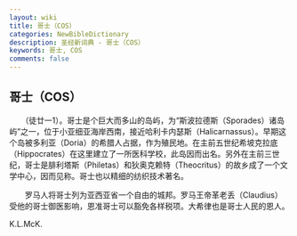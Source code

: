 ```yaml
---
layout: wiki
title: 哥士（COS）
categories: NewBibleDictionary
description: 圣经新词典 - 哥士（COS）
keywords: 哥士, COS
comments: false
---
```


## 哥士（COS）

　　（徒廿一1）。哥士是个巨大而多山的岛屿，为“斯波拉德斯（Sporades）诸岛屿”之一，位于小亚细亚海岸西南，接近哈利卡内瑟斯（Halicarnassus）。早期这个岛被多利亚（Doria）的希腊人占据，作为殖民地。在主前五世纪希坡克拉底（Hippocrates）在这里建立了一所医科学校，此岛因而出名。另外在主前三世纪，哥士是腓利塔斯（Philetas）和狄奥克赖特（Theocritus）的故乡成了一个文学中心，因而见称。哥士也以精细的纺织技术著名。

　　罗马人将哥士列为亚西亚省一个自由的城邦。罗马王帝革老丢（Claudius）受他的哥士御医影响，恩准哥士可以豁免各样税项。大希律也是哥士人民的恩人。

K.L.McK.






